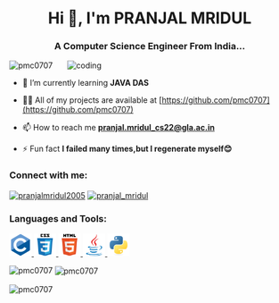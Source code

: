 <h1 align="center">Hi 👋, I'm PRANJAL MRIDUL</h1>
<h3 align="center">A Computer Science Engineer From India...</h3>

<img align="right" alt="coding" width="400" src="https://th.bing.com/th/id/R.872a89ce9a8c2fcfceb048abe8a09a87?rik=GDfCPWbZCqIUvA&riu=http%3a%2f%2fbestanimations.com%2fComputers%2ffunny-homer-computer-animated-gif-38.gif&ehk=lGkt5xTa%2fVSDGO%2fXi0l8GfPGgNRdweZ74uwU2APiLUc%3d&risl=&pid=ImgRaw&r=0">

<p align="left"> <img src="https://komarev.com/ghpvc/?username=pmc0707&label=Profile%20views&color=0e75b6&style=flat" alt="pmc0707" /> </p>

- 🌱 I’m currently learning **JAVA DAS**

- 👨‍💻 All of my projects are available at [https://github.com/pmc0707](https://github.com/pmc0707)

- 📫 How to reach me **pranjal.mridul_cs22@gla.ac.in**

- ⚡ Fun fact **I failed many times,but I regenerate myself😊**

<h3 align="left">Connect with me:</h3>
<p align="left">
<a href="https://linkedin.com/in/pranjalmridul2005" target="blank"><img align="center" src="https://raw.githubusercontent.com/rahuldkjain/github-profile-readme-generator/master/src/images/icons/Social/linked-in-alt.svg" alt="pranjalmridul2005" height="30" width="40" /></a>
<a href="https://codeforces.com/profile/pranjal_mridul" target="blank"><img align="center" src="https://raw.githubusercontent.com/rahuldkjain/github-profile-readme-generator/master/src/images/icons/Social/codeforces.svg" alt="pranjal_mridul" height="30" width="40" /></a>
</p>

<h3 align="left">Languages and Tools:</h3>
<p align="left"> <a href="https://www.cprogramming.com/" target="_blank" rel="noreferrer"> <img src="https://raw.githubusercontent.com/devicons/devicon/master/icons/c/c-original.svg" alt="c" width="40" height="40"/> </a> <a href="https://www.w3schools.com/css/" target="_blank" rel="noreferrer"> <img src="https://raw.githubusercontent.com/devicons/devicon/master/icons/css3/css3-original-wordmark.svg" alt="css3" width="40" height="40"/> </a> <a href="https://www.w3.org/html/" target="_blank" rel="noreferrer"> <img src="https://raw.githubusercontent.com/devicons/devicon/master/icons/html5/html5-original-wordmark.svg" alt="html5" width="40" height="40"/> </a> <a href="https://www.java.com" target="_blank" rel="noreferrer"> <img src="https://raw.githubusercontent.com/devicons/devicon/master/icons/java/java-original.svg" alt="java" width="40" height="40"/> </a> <a href="https://www.python.org" target="_blank" rel="noreferrer"> <img src="https://raw.githubusercontent.com/devicons/devicon/master/icons/python/python-original.svg" alt="python" width="40" height="40"/> </a> </p>

<p><img align="left" src="https://github-readme-stats.vercel.app/api/top-langs?username=pmc0707&show_icons=true&locale=en&layout=compact" alt="pmc0707" /></p>

<p>&nbsp;<img align="center" src="https://github-readme-stats.vercel.app/api?username=pmc0707&show_icons=true&locale=en" alt="pmc0707" /></p>

<p><img align="center" src="https://github-readme-streak-stats.herokuapp.com/?user=pmc0707&" alt="pmc0707" /></p>

